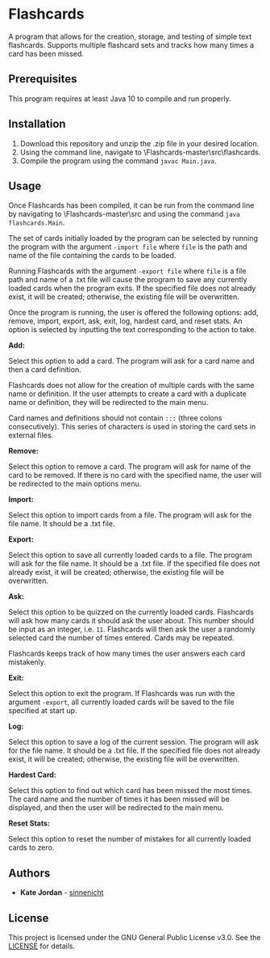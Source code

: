 Flashcards
==========

A program that allows for the creation, storage, and testing of simple text flashcards.
Supports multiple flashcard sets and tracks how many times a card has been missed.

Prerequisites
--------------
This program requires at least Java 10 to compile and run properly.

Installation
------------

1. Download this repository and unzip the .zip file in your desired location.
2. Using the command line, navigate to \Flashcards-master\src\flashcards.
3. Compile the program using the command `javac Main.java`.

Usage
-----

Once Flashcards has been compiled, it can be run from the command line by navigating to \Flashcards-master\src and using the command `java flashcards.Main`.

The set of cards initially loaded by the program can be selected by running the program with the argument `-import file` where `file` is the path and name of the file containing the cards to be loaded.

Running Flashcards with the argument `-export file` where `file` is a file path and name of a .txt file will cause the program to save any currently loaded cards when the program exits.
If the specified file does not already exist, it will be created; otherwise, the existing file will be overwritten.

Once the program is running, the user is offered the following options: add, remove, import, export, ask, exit, log, hardest card, and reset stats.
An option is selected by inputting the text corresponding to the action to take.

**Add:**

Select this option to add a card. The program will ask for a card name and then a card definition.

Flashcards does not allow for the creation of multiple cards with the same name or definition.
If the user attempts to create a card with a duplicate name or definition, they will be redirected to the main menu.

Card names and definitions should not contain `:::` (three colons consecutively).
This series of characters is used in storing the card sets in external files.

**Remove:**

Select this option to remove a card. The program will ask for name of the card to be removed.
If there is no card with the specified name, the user will be redirected to the main options menu.

**Import:**

Select this option to import cards from a file. The program will ask for the file name. It should be a .txt file.

**Export:**

Select this option to save all currently loaded cards to a file. The program will ask for the file name. It should be a .txt file.
If the specified file does not already exist, it will be created; otherwise, the existing file will be overwritten.

**Ask:**

Select this option to be quizzed on the currently loaded cards. Flashcards will ask how many cards it should ask the user about.
This number should be input as an integer, i.e. `11`.
Flashcards will then ask the user a randomly selected card the number of times entered. Cards may be repeated.

Flashcards keeps track of how many times the user answers each card mistakenly.

**Exit:**

Select this option to exit the program.
If Flashcards was run with the argument `-export`, all currently loaded cards will be saved to the file specified at start up.

**Log:**

Select this option to save a log of the current session. The program will ask for the file name. It should be a .txt file.
If the specified file does not already exist, it will be created; otherwise, the existing file will be overwritten.

**Hardest Card:**

Select this option to find out which card has been missed the most times.
The card name and the number of times it has been missed will be displayed, and then the user will be redirected to the main menu.

**Reset Stats:**

Select this option to reset the number of mistakes for all currently loaded cards to zero.

Authors
-------

* **Kate Jordan** - [sinnenicht](https://github.com/sinnenicht/)

License
-------

This project is licensed under the GNU General Public License v3.0. See the [LICENSE](https://github.com/sinnenicht/Flashcards/blob/master/LICENSE) for details.
